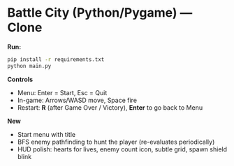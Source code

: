 # Battle City (Python/Pygame) — Clone

**Run:**
```bash
pip install -r requirements.txt
python main.py
```

**Controls**
- Menu: Enter = Start, Esc = Quit
- In-game: Arrows/WASD move, Space fire
- Restart: **R** (after Game Over / Victory), **Enter** to go back to Menu

**New**
- Start menu with title
- BFS enemy pathfinding to hunt the player (re-evaluates periodically)
- HUD polish: hearts for lives, enemy count icon, subtle grid, spawn shield blink
